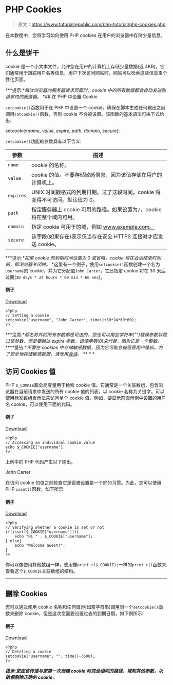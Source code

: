 # PHP Cookies

> 原文：<https://www.tutorialrepublic.com/php-tutorial/php-cookies.php>

在本教程中，您将学习如何使用 PHP cookies 在用户的浏览器中存储少量信息。

## 什么是饼干

cookie 是一个小文本文件，允许您在用户的计算机上存储少量数据(近 4KB)。它们通常用于跟踪用户名等信息，用户下次访问网站时，网站可以检索这些信息来个性化页面。

 ***提示:**每次浏览器向服务器请求页面时，cookie 中的所有数据都会自动发送到请求内的服务器。*  *## 在 PHP 中设置 Cookie

`setcookie()`函数用于在 PHP 中设置一个 cookie。确保在脚本生成任何输出之前调用`setcookie()`函数，否则 cookie 不会被设置。该函数的基本语法可由下式给出:

setcookie(*name*, *value*, *expire*, *path*, *domain*, *secure*);

`setcookie()`功能的参数具有以下含义:

| 参数 | 描述 |
| --- | --- |
| `name` | cookie 的名称。 |
| `value` | cookie 的值。不要存储敏感信息，因为该值存储在用户的计算机上。 |
| `expires` | UNIX 时间戳格式的到期日期。过了这段时间，cookie 将变得不可访问。默认值为 0。 |
| `path` | 指定服务器上 cookie 可用的路径。如果设置为`/`，cookie 将在整个域内可用。 |
| `domain` | 指定 cookie 可用于的域，例如 www.example.com。 |
| `secure` | 该字段(如果存在)表示仅当存在安全 HTTPS 连接时才应发送 cookie。 |

 ***提示:**如果 cookie 的到期时间设置为 0 或省略，cookie 将在会话结束时到期，即浏览器关闭时。*  *这里有一个例子，使用`setcookie()`函数创建一个名为`username`的 cookie，并为它分配值`John Carter`。它还指定 cookie 将在 30 天后过期(`30 days * 24 hours * 60 min * 60 sec`)。

#### 例子

[Download](../examples/bin/download-source.php?topic=php&file=set-cookie "Download Source Code")

```
<?php
// Setting a cookie
setcookie("username", "John Carter", time()+30*24*60*60);
?>
```

 ***注意:**除名称外的所有参数都是可选的。您也可以用空字符串("")替换参数以跳过该参数，但是要跳过 expire 参数，请使用零(0)来代替，因为它是一个整数。*  ****警告:**不要在 cookies 中存储敏感数据，因为它可能会被恶意用户操纵。为了安全地存储敏感数据，请改用[会话](php-sessions.php)。*  ** * *

## 访问 Cookies 值

PHP `$_COOKIE`超全局变量用于检索 cookie 值。它通常是一个关联数组，包含浏览器在当前请求中发送的所有 cookie 值的列表，以 cookie 名称为关键字。可以使用标准数组表示法来访问单个 cookie 值，例如，要显示前面示例中设置的用户名 cookie，可以使用下面的代码。

#### 例子

[Download](../examples/bin/download-source.php?topic=php&file=get-cookie-value "Download Source Code")

```
<?php
// Accessing an individual cookie value
echo $_COOKIE["username"];
?>
```

上例中的 PHP 代码产生以下输出。

John Carter

在访问 cookie 的值之前检查它是否被设置是一个好的习惯。为此，您可以使用 PHP `isset()`函数，如下所示:

#### 例子

[Download](../examples/bin/download-source.php?topic=php&file=check-cookie-is-set-or-not "Download Source Code")

```
<?php
// Verifying whether a cookie is set or not
if(isset($_COOKIE["username"])){
    echo "Hi " . $_COOKIE["username"];
} else{
    echo "Welcome Guest!";
}
?>
```

你可以像使用其他数组一样，使用像`print_r($_COOKIE);`一样的`print_r()`函数来查看这个`$_COOKIE`关联数组的结构。

* * *

## 删除 Cookies

您可以通过使用 cookie 名称和任何值(例如空字符串)调用同一个`setcookie()`函数来删除 cookie，但是这次您需要设置过去的到期日期，如下例所示:

#### 例子

[Download](../examples/bin/download-source.php?topic=php&file=delete-a-cookie "Download Source Code")

```
<?php
// Deleting a cookie
setcookie("username", "", time()-3600);
?>
```

 ***提示:**您应该传递与您第一次创建 cookie 时完全相同的路径、域和其他参数，以确保删除正确的 cookie。*****